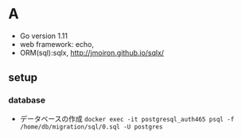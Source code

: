 # A
* Go version 1.11
* web framework: echo,
* ORM(sql):sqlx, http://jmoiron.github.io/sqlx/

## setup
### database
* データベースの作成
`docker exec -it postgresql_auth465 psql -f /home/db/migration/sql/0.sql -U postgres`